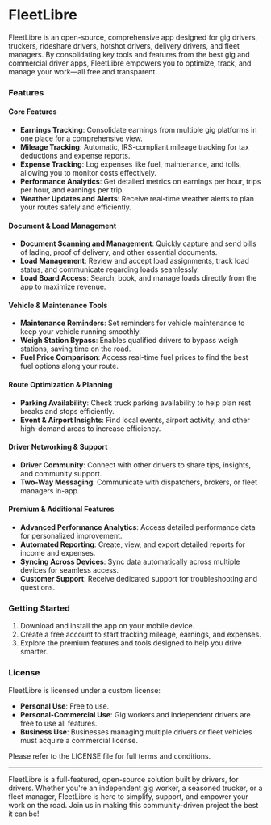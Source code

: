 # FleetLibre

FleetLibre is an open-source, comprehensive app designed for gig drivers, truckers, rideshare drivers, hotshot drivers, delivery drivers, and fleet managers. By consolidating key tools and features from the best gig and commercial driver apps, FleetLibre empowers you to optimize, track, and manage your work—all free and transparent.

### Features

#### **Core Features**
- **Earnings Tracking**: Consolidate earnings from multiple gig platforms in one place for a comprehensive view.
- **Mileage Tracking**: Automatic, IRS-compliant mileage tracking for tax deductions and expense reports.
- **Expense Tracking**: Log expenses like fuel, maintenance, and tolls, allowing you to monitor costs effectively.
- **Performance Analytics**: Get detailed metrics on earnings per hour, trips per hour, and earnings per trip.
- **Weather Updates and Alerts**: Receive real-time weather alerts to plan your routes safely and efficiently.

#### **Document & Load Management**
- **Document Scanning and Management**: Quickly capture and send bills of lading, proof of delivery, and other essential documents.
- **Load Management**: Review and accept load assignments, track load status, and communicate regarding loads seamlessly.
- **Load Board Access**: Search, book, and manage loads directly from the app to maximize revenue.

#### **Vehicle & Maintenance Tools**
- **Maintenance Reminders**: Set reminders for vehicle maintenance to keep your vehicle running smoothly.
- **Weigh Station Bypass**: Enables qualified drivers to bypass weigh stations, saving time on the road.
- **Fuel Price Comparison**: Access real-time fuel prices to find the best fuel options along your route.

#### **Route Optimization & Planning**
- **Parking Availability**: Check truck parking availability to help plan rest breaks and stops efficiently.
- **Event & Airport Insights**: Find local events, airport activity, and other high-demand areas to increase efficiency.

#### **Driver Networking & Support**
- **Driver Community**: Connect with other drivers to share tips, insights, and community support.
- **Two-Way Messaging**: Communicate with dispatchers, brokers, or fleet managers in-app.

#### **Premium & Additional Features**
- **Advanced Performance Analytics**: Access detailed performance data for personalized improvement.
- **Automated Reporting**: Create, view, and export detailed reports for income and expenses.
- **Syncing Across Devices**: Sync data automatically across multiple devices for seamless access.
- **Customer Support**: Receive dedicated support for troubleshooting and questions.

### Getting Started
1. Download and install the app on your mobile device.
2. Create a free account to start tracking mileage, earnings, and expenses.
3. Explore the premium features and tools designed to help you drive smarter.

### License
FleetLibre is licensed under a custom license:
- **Personal Use**: Free to use.
- **Personal-Commercial Use**: Gig workers and independent drivers are free to use all features.
- **Business Use**: Businesses managing multiple drivers or fleet vehicles must acquire a commercial license.

Please refer to the LICENSE file for full terms and conditions.

---

FleetLibre is a full-featured, open-source solution built by drivers, for drivers. Whether you're an independent gig worker, a seasoned trucker, or a fleet manager, FleetLibre is here to simplify, support, and empower your work on the road. Join us in making this community-driven project the best it can be!
